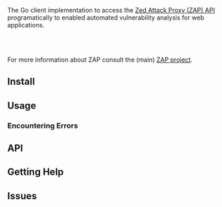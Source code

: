 The Go client implementation to access the [Zed Attack Proxy (ZAP) API](https://www.zaproxy.org/docs/api/) programatically to enabled automated vulnerability analysis for web applications. 

<br> 
<br>

For more information about ZAP consult the (main) [ZAP project](https://www.zaproxy.org/docs/api/).



## Install



## Usage



### Encountering Errors



## API



## Getting Help



## Issues


